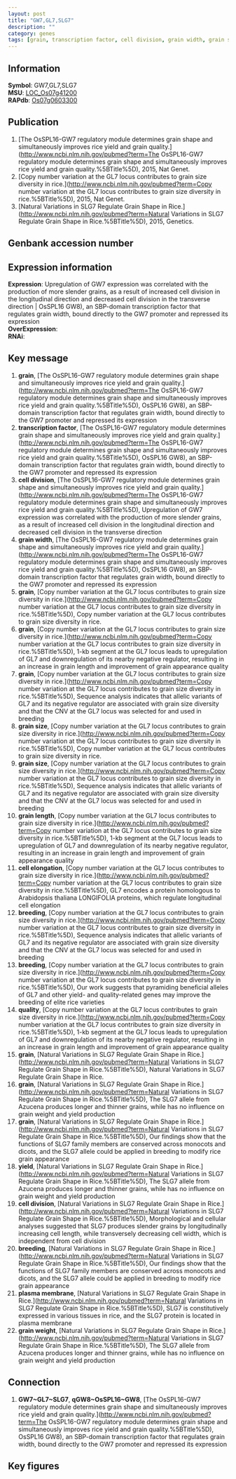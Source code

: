 ```yaml
---
layout: post
title: "GW7,GL7,SLG7"
description: ""
category: genes
tags: [grain, transcription factor, cell division, grain width, grain size, grain length, cell elongation, breeding, quality, yield, plasma membrane, grain weight, Gene]
---
```


## Information
__Symbol__: GW7,GL7,SLG7  
__MSU__: [LOC_Os07g41200](http://rice.plantbiology.msu.edu/cgi-bin/ORF_infopage.cgi?orf=LOC_Os07g41200)  
__RAPdb__: [Os07g0603300](http://rapdb.dna.affrc.go.jp/viewer/gbrowse_details/irgsp1?name=Os07g0603300)  

## Publication
1. [The OsSPL16-GW7 regulatory module determines grain shape and simultaneously improves rice yield and grain quality.](http://www.ncbi.nlm.nih.gov/pubmed?term=The OsSPL16-GW7 regulatory module determines grain shape and simultaneously improves rice yield and grain quality.%5BTitle%5D), 2015, Nat Genet.
2. [Copy number variation at the GL7 locus contributes to grain size diversity in rice.](http://www.ncbi.nlm.nih.gov/pubmed?term=Copy number variation at the GL7 locus contributes to grain size diversity in rice.%5BTitle%5D), 2015, Nat Genet.
3. [Natural Variations in SLG7 Regulate Grain Shape in Rice.](http://www.ncbi.nlm.nih.gov/pubmed?term=Natural Variations in SLG7 Regulate Grain Shape in Rice.%5BTitle%5D), 2015, Genetics.

## Genbank accession number

## Expression information
__Expression__: Upregulation of GW7 expression was correlated with the production of more slender grains, as a result of increased cell division in the longitudinal direction and decreased cell division in the transverse direction |  OsSPL16 GW8), an SBP-domain transcription factor that regulates grain width, bound directly to the GW7 promoter and repressed its expression  
__OverExpression__:  
__RNAi__:  

## Key message
1. __grain__, [The OsSPL16-GW7 regulatory module determines grain shape and simultaneously improves rice yield and grain quality.](http://www.ncbi.nlm.nih.gov/pubmed?term=The OsSPL16-GW7 regulatory module determines grain shape and simultaneously improves rice yield and grain quality.%5BTitle%5D),  OsSPL16 GW8), an SBP-domain transcription factor that regulates grain width, bound directly to the GW7 promoter and repressed its expression
2. __transcription factor__, [The OsSPL16-GW7 regulatory module determines grain shape and simultaneously improves rice yield and grain quality.](http://www.ncbi.nlm.nih.gov/pubmed?term=The OsSPL16-GW7 regulatory module determines grain shape and simultaneously improves rice yield and grain quality.%5BTitle%5D),  OsSPL16 GW8), an SBP-domain transcription factor that regulates grain width, bound directly to the GW7 promoter and repressed its expression
3. __cell division__, [The OsSPL16-GW7 regulatory module determines grain shape and simultaneously improves rice yield and grain quality.](http://www.ncbi.nlm.nih.gov/pubmed?term=The OsSPL16-GW7 regulatory module determines grain shape and simultaneously improves rice yield and grain quality.%5BTitle%5D),  Upregulation of GW7 expression was correlated with the production of more slender grains, as a result of increased cell division in the longitudinal direction and decreased cell division in the transverse direction
4. __grain width__, [The OsSPL16-GW7 regulatory module determines grain shape and simultaneously improves rice yield and grain quality.](http://www.ncbi.nlm.nih.gov/pubmed?term=The OsSPL16-GW7 regulatory module determines grain shape and simultaneously improves rice yield and grain quality.%5BTitle%5D),  OsSPL16 GW8), an SBP-domain transcription factor that regulates grain width, bound directly to the GW7 promoter and repressed its expression
5. __grain__, [Copy number variation at the GL7 locus contributes to grain size diversity in rice.](http://www.ncbi.nlm.nih.gov/pubmed?term=Copy number variation at the GL7 locus contributes to grain size diversity in rice.%5BTitle%5D), Copy number variation at the GL7 locus contributes to grain size diversity in rice.
6. __grain__, [Copy number variation at the GL7 locus contributes to grain size diversity in rice.](http://www.ncbi.nlm.nih.gov/pubmed?term=Copy number variation at the GL7 locus contributes to grain size diversity in rice.%5BTitle%5D), 1-kb segment at the GL7 locus leads to upregulation of GL7 and downregulation of its nearby negative regulator, resulting in an increase in grain length and improvement of grain appearance quality
7. __grain__, [Copy number variation at the GL7 locus contributes to grain size diversity in rice.](http://www.ncbi.nlm.nih.gov/pubmed?term=Copy number variation at the GL7 locus contributes to grain size diversity in rice.%5BTitle%5D),  Sequence analysis indicates that allelic variants of GL7 and its negative regulator are associated with grain size diversity and that the CNV at the GL7 locus was selected for and used in breeding
8. __grain size__, [Copy number variation at the GL7 locus contributes to grain size diversity in rice.](http://www.ncbi.nlm.nih.gov/pubmed?term=Copy number variation at the GL7 locus contributes to grain size diversity in rice.%5BTitle%5D), Copy number variation at the GL7 locus contributes to grain size diversity in rice.
9. __grain size__, [Copy number variation at the GL7 locus contributes to grain size diversity in rice.](http://www.ncbi.nlm.nih.gov/pubmed?term=Copy number variation at the GL7 locus contributes to grain size diversity in rice.%5BTitle%5D),  Sequence analysis indicates that allelic variants of GL7 and its negative regulator are associated with grain size diversity and that the CNV at the GL7 locus was selected for and used in breeding
10. __grain length__, [Copy number variation at the GL7 locus contributes to grain size diversity in rice.](http://www.ncbi.nlm.nih.gov/pubmed?term=Copy number variation at the GL7 locus contributes to grain size diversity in rice.%5BTitle%5D), 1-kb segment at the GL7 locus leads to upregulation of GL7 and downregulation of its nearby negative regulator, resulting in an increase in grain length and improvement of grain appearance quality
11. __cell elongation__, [Copy number variation at the GL7 locus contributes to grain size diversity in rice.](http://www.ncbi.nlm.nih.gov/pubmed?term=Copy number variation at the GL7 locus contributes to grain size diversity in rice.%5BTitle%5D),  GL7 encodes a protein homologous to Arabidopsis thaliana LONGIFOLIA proteins, which regulate longitudinal cell elongation
12. __breeding__, [Copy number variation at the GL7 locus contributes to grain size diversity in rice.](http://www.ncbi.nlm.nih.gov/pubmed?term=Copy number variation at the GL7 locus contributes to grain size diversity in rice.%5BTitle%5D),  Sequence analysis indicates that allelic variants of GL7 and its negative regulator are associated with grain size diversity and that the CNV at the GL7 locus was selected for and used in breeding
13. __breeding__, [Copy number variation at the GL7 locus contributes to grain size diversity in rice.](http://www.ncbi.nlm.nih.gov/pubmed?term=Copy number variation at the GL7 locus contributes to grain size diversity in rice.%5BTitle%5D),  Our work suggests that pyramiding beneficial alleles of GL7 and other yield- and quality-related genes may improve the breeding of elite rice varieties
14. __quality__, [Copy number variation at the GL7 locus contributes to grain size diversity in rice.](http://www.ncbi.nlm.nih.gov/pubmed?term=Copy number variation at the GL7 locus contributes to grain size diversity in rice.%5BTitle%5D), 1-kb segment at the GL7 locus leads to upregulation of GL7 and downregulation of its nearby negative regulator, resulting in an increase in grain length and improvement of grain appearance quality
15. __grain__, [Natural Variations in SLG7 Regulate Grain Shape in Rice.](http://www.ncbi.nlm.nih.gov/pubmed?term=Natural Variations in SLG7 Regulate Grain Shape in Rice.%5BTitle%5D), Natural Variations in SLG7 Regulate Grain Shape in Rice.
16. __grain__, [Natural Variations in SLG7 Regulate Grain Shape in Rice.](http://www.ncbi.nlm.nih.gov/pubmed?term=Natural Variations in SLG7 Regulate Grain Shape in Rice.%5BTitle%5D),  The SLG7 allele from Azucena produces longer and thinner grains, while has no influence on grain weight and yield production
17. __grain__, [Natural Variations in SLG7 Regulate Grain Shape in Rice.](http://www.ncbi.nlm.nih.gov/pubmed?term=Natural Variations in SLG7 Regulate Grain Shape in Rice.%5BTitle%5D),  Our findings show that the functions of SLG7 family members are conserved across monocots and dicots, and the SLG7 allele could be applied in breeding to modify rice grain appearance
18. __yield__, [Natural Variations in SLG7 Regulate Grain Shape in Rice.](http://www.ncbi.nlm.nih.gov/pubmed?term=Natural Variations in SLG7 Regulate Grain Shape in Rice.%5BTitle%5D),  The SLG7 allele from Azucena produces longer and thinner grains, while has no influence on grain weight and yield production
19. __cell division__, [Natural Variations in SLG7 Regulate Grain Shape in Rice.](http://www.ncbi.nlm.nih.gov/pubmed?term=Natural Variations in SLG7 Regulate Grain Shape in Rice.%5BTitle%5D),  Morphological and cellular analyses suggested that SLG7 produces slender grains by longitudinally increasing cell length, while transversely decreasing cell width, which is independent from cell division
20. __breeding__, [Natural Variations in SLG7 Regulate Grain Shape in Rice.](http://www.ncbi.nlm.nih.gov/pubmed?term=Natural Variations in SLG7 Regulate Grain Shape in Rice.%5BTitle%5D),  Our findings show that the functions of SLG7 family members are conserved across monocots and dicots, and the SLG7 allele could be applied in breeding to modify rice grain appearance
21. __plasma membrane__, [Natural Variations in SLG7 Regulate Grain Shape in Rice.](http://www.ncbi.nlm.nih.gov/pubmed?term=Natural Variations in SLG7 Regulate Grain Shape in Rice.%5BTitle%5D),  SLG7 is constitutively expressed in various tissues in rice, and the SLG7 protein is located in plasma membrane
22. __grain weight__, [Natural Variations in SLG7 Regulate Grain Shape in Rice.](http://www.ncbi.nlm.nih.gov/pubmed?term=Natural Variations in SLG7 Regulate Grain Shape in Rice.%5BTitle%5D),  The SLG7 allele from Azucena produces longer and thinner grains, while has no influence on grain weight and yield production

## Connection
1. __GW7~GL7~SLG7__, __qGW8~OsSPL16~GW8__, [The OsSPL16-GW7 regulatory module determines grain shape and simultaneously improves rice yield and grain quality.](http://www.ncbi.nlm.nih.gov/pubmed?term=The OsSPL16-GW7 regulatory module determines grain shape and simultaneously improves rice yield and grain quality.%5BTitle%5D),  OsSPL16 GW8), an SBP-domain transcription factor that regulates grain width, bound directly to the GW7 promoter and repressed its expression

## Key figures


